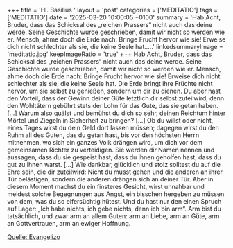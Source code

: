 +++
title = 'Hl. Basilius  '
layout = 'post'
categories = ['MEDITATIO']
tags = ['MEDITATIO']
date = '2025-03-20 10:00:05 +0100'
summary = 'Hab Acht, Bruder, dass das Schicksal des „reichen Prassers“ nicht auch das deine werde. Seine Geschichte wurde geschrieben, damit wir nicht so werden wie er. Mensch, ahme doch die Erde nach: Bringe Frucht hervor wie sie! Erweise dich nicht schlechter als sie, die keine Seele hat.....'
linkedsummaryImage = 'meditatio.jpg'
keepImageRatio = 'true'
+++
Hab Acht, Bruder, dass das Schicksal des „reichen Prassers“ nicht auch das deine werde. Seine Geschichte wurde geschrieben, damit wir nicht so werden wie er. Mensch, ahme doch die Erde nach: Bringe Frucht hervor wie sie! Erweise dich nicht schlechter als sie, die keine Seele hat. Die Erde bringt ihre Früchte nicht hervor, um sie selbst zu genießen, sondern um dir zu dienen.<!--more--> Du aber hast den Vorteil, dass der Gewinn deiner Güte letztlich dir selbst zuteilwird, denn den Wohltätern gebührt stets der Lohn für das Gute, das sie getan haben. [...]
Warum also quälst und bemühst du dich so sehr, deinen Reichtum hinter Mörtel und Ziegeln in Sicherheit zu bringen? [...] Ob du willst oder nicht, eines Tages wirst du dein Geld dort lassen müssen; dagegen wirst du den Ruhm all des Guten, das du getan hast, bis vor den höchsten Herrn mitnehmen, wo sich ein ganzes Volk drängen wird, um dich vor dem gemeinsamen Richter zu verteidigen. Sie werden dir Namen nennen und aussagen, dass du sie gespeist hast, dass du ihnen geholfen hast, dass du gut zu ihnen warst. [...]
Wie dankbar, glücklich und stolz solltest du auf die Ehre sein, die dir zuteilwird: Nicht du musst gehen und die anderen an ihrer Tür belästigen, sondern die anderen drängen sich an deiner Tür. Aber in diesem Moment machst du ein finsteres Gesicht, wirst unnahbar und meidest solche Begegnungen aus Angst, ein bisschen hergeben zu müssen von dem, was du so eifersüchtig hütest. Und du hast nur den einen Spruch auf Lager: „Ich habe nichts, ich gebe nichts, denn ich bin arm“. Arm bist du tatsächlich, und zwar arm an allem Guten: arm an Liebe, arm an Güte, arm an Gottvertrauen, arm an ewiger Hoffnung.


[Quelle: Evangelizo](https://evangeliumtagfuertag.org/DE/gospel)
